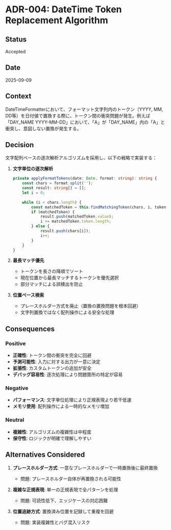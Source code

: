 # ADR-004: DateTime Token Replacement Algorithm

## Status
Accepted

## Date
2025-09-09

## Context
DateTimeFormatterにおいて、フォーマット文字列内のトークン（YYYY, MM, DD等）を日付値で置換する際に、トークン間の衝突問題が発生。例えば「DAY_NAME YYYY-MM-DD」において、「A」が「DAY_NAME」内の「A」と衝突し、意図しない置換が発生する。

## Decision
文字配列ベースの逐次解析アルゴリズムを採用し、以下の戦略で実装する：

1. **文字単位の逐次解析**
   ```typescript
   private applyFormatTokens(date: Date, format: string): string {
       const chars = format.split('');
       const result: string[] = [];
       let i = 0;
       
       while (i < chars.length) {
           const matchedToken = this.findMatchingToken(chars, i, tokenMappings);
           if (matchedToken) {
               result.push(matchedToken.value);
               i += matchedToken.token.length;
           } else {
               result.push(chars[i]);
               i++;
           }
       }
   }
   ```

2. **最長マッチ優先**
   - トークンを長さの降順でソート
   - 現在位置から最長マッチするトークンを優先選択
   - 部分マッチによる誤検出を防止

3. **位置ベース検索**
   - プレースホルダー方式を廃止（置換の置換問題を根本回避）
   - 文字列置換ではなく配列操作による安全な処理

## Consequences

### Positive
- **正確性**: トークン間の衝突を完全に回避
- **予測可能性**: 入力に対する出力が一意に決定
- **拡張性**: カスタムトークンの追加が安全
- **デバッグ容易性**: 逐次処理により問題箇所の特定が容易

### Negative
- **パフォーマンス**: 文字単位処理により正規表現より若干低速
- **メモリ使用**: 配列操作による一時的なメモリ増加

### Neutral
- **複雑性**: アルゴリズムの複雑性は中程度
- **保守性**: ロジックが明確で理解しやすい

## Alternatives Considered

1. **プレースホルダー方式**: 一意なプレースホルダーで一時置換後に最終置換
   - 問題: プレースホルダー自体が再置換される可能性
   
2. **複雑な正規表現**: 単一の正規表現で全パターンを処理
   - 問題: 可読性低下、エッジケースの対応困難

3. **位置追跡方式**: 置換済み位置を記録して重複を回避
   - 問題: 実装複雑性とバグ混入リスク